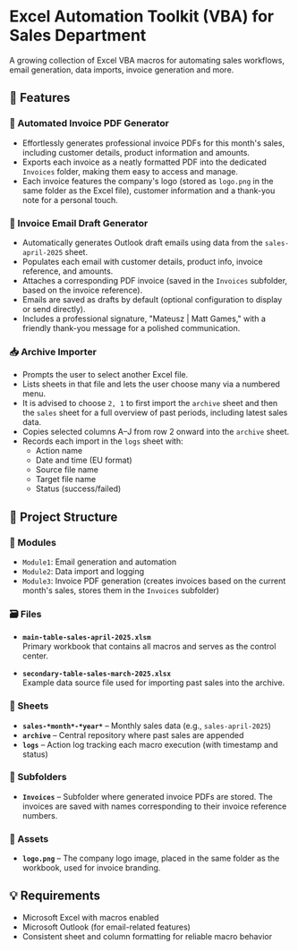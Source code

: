 # Excel Automation Toolkit (VBA) for Sales Department

A growing collection of Excel VBA macros for automating sales workflows, email generation, data imports, invoice generation and more.

## 🔧 Features

### 📜 Automated Invoice PDF Generator
- Effortlessly generates professional invoice PDFs for this month's sales, including customer details, product information and amounts.
- Exports each invoice as a neatly formatted PDF into the dedicated `Invoices` folder, making them easy to access and manage.
- Each invoice features the company's logo (stored as `logo.png` in the same folder as the Excel file), customer information and a thank-you note for a personal touch.

### 📧 Invoice Email Draft Generator
- Automatically generates Outlook draft emails using data from the `sales-april-2025` sheet.
- Populates each email with customer details, product info, invoice reference, and amounts.
- Attaches a corresponding PDF invoice (saved in the `Invoices` subfolder, based on the invoice reference).
- Emails are saved as drafts by default (optional configuration to display or send directly).
- Includes a professional signature, "Mateusz | Matt Games," with a friendly thank-you message for a polished communication.

### 📥 Archive Importer

- Prompts the user to select another Excel file.
- Lists sheets in that file and lets the user choose many via a numbered menu.
- It is advised to choose `2, 1` to first import the `archive` sheet and then the `sales` sheet for a full overview of past periods, including latest sales data.
- Copies selected columns A–J from row 2 onward into the `archive` sheet.
- Records each import in the `logs` sheet with:
  - Action name
  - Date and time (EU format)
  - Source file name
  - Target file name
  - Status (success/failed)

## 🧬 Project Structure

### 🧠 Modules
- `Module1`: Email generation and automation
- `Module2`: Data import and logging
- `Module3`: Invoice PDF generation (creates invoices based on the current month's sales, stores them in the `Invoices` subfolder)
  
### 🗃️ Files
- **`main-table-sales-april-2025.xlsm`**  
  Primary workbook that contains all macros and serves as the control center.
  
- **`secondary-table-sales-march-2025.xlsx`**  
  Example data source file used for importing past sales into the archive.

### 📑 Sheets
- **`sales-*month*-*year*`** – Monthly sales data (e.g., `sales-april-2025`)
- **`archive`** – Central repository where past sales are appended
- **`logs`** – Action log tracking each macro execution (with timestamp and status)

### 📂 Subfolders
- **`Invoices`** – Subfolder where generated invoice PDFs are stored. The invoices are saved with names corresponding to their invoice reference numbers.
  
### 📄 Assets
- **`logo.png`** – The company logo image, placed in the same folder as the workbook, used for invoice branding.

## 💡 Requirements

- Microsoft Excel with macros enabled
- Microsoft Outlook (for email-related features)
- Consistent sheet and column formatting for reliable macro behavior
